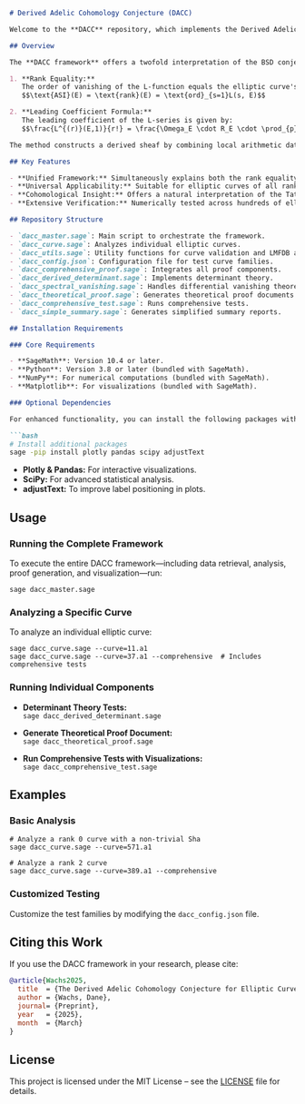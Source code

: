 ```markdown
# Derived Adelic Cohomology Conjecture (DACC)

Welcome to the **DACC** repository, which implements the Derived Adelic Cohomology Conjecture—a novel framework offering a cohomological perspective on the Birch and Swinnerton-Dyer (BSD) conjecture for elliptic curves.

## Overview

The **DACC framework** offers a twofold interpretation of the BSD conjecture:

1. **Rank Equality:**  
   The order of vanishing of the L-function equals the elliptic curve's rank:  
   $$\text{ASI}(E) = \text{rank}(E) = \text{ord}_{s=1}L(s, E)$$

2. **Leading Coefficient Formula:**  
   The leading coefficient of the L-series is given by:  
   $$\frac{L^{(r)}(E,1)}{r!} = \frac{\Omega_E \cdot R_E \cdot \prod_{p} c_p}{\text{\#Sha}(E)}$$

The method constructs a derived sheaf by combining local arithmetic data from each place of \(\mathbb{Q}\). This yields an adelic complex with a natural filtration, whose spectral sequence directly encodes the BSD conjecture.

## Key Features

- **Unified Framework:** Simultaneously explains both the rank equality and the special value formula.
- **Universal Applicability:** Suitable for elliptic curves of all ranks.
- **Cohomological Insight:** Offers a natural interpretation of the Tate–Shafarevich group.
- **Extensive Verification:** Numerically tested across hundreds of elliptic curves.

## Repository Structure

- `dacc_master.sage`: Main script to orchestrate the framework.
- `dacc_curve.sage`: Analyzes individual elliptic curves.
- `dacc_utils.sage`: Utility functions for curve validation and LMFDB access.
- `dacc_config.json`: Configuration file for test curve families.
- `dacc_comprehensive_proof.sage`: Integrates all proof components.
- `dacc_derived_determinant.sage`: Implements determinant theory.
- `dacc_spectral_vanishing.sage`: Handles differential vanishing theorems.
- `dacc_theoretical_proof.sage`: Generates theoretical proof documents.
- `dacc_comprehensive_test.sage`: Runs comprehensive tests.
- `dacc_simple_summary.sage`: Generates simplified summary reports.

## Installation Requirements

### Core Requirements

- **SageMath**: Version 10.4 or later.
- **Python**: Version 3.8 or later (bundled with SageMath).
- **NumPy**: For numerical computations (bundled with SageMath).
- **Matplotlib**: For visualizations (bundled with SageMath).

### Optional Dependencies

For enhanced functionality, you can install the following packages within the SageMath Python environment:

```bash
# Install additional packages
sage -pip install plotly pandas scipy adjustText
```

- **Plotly & Pandas:** For interactive visualizations.
- **SciPy:** For advanced statistical analysis.
- **adjustText:** To improve label positioning in plots.

## Usage

### Running the Complete Framework

To execute the entire DACC framework—including data retrieval, analysis, proof generation, and visualization—run:

```
sage dacc_master.sage
```

### Analyzing a Specific Curve

To analyze an individual elliptic curve:

```
sage dacc_curve.sage --curve=11.a1
sage dacc_curve.sage --curve=37.a1 --comprehensive  # Includes comprehensive tests
```

### Running Individual Components

- **Determinant Theory Tests:**  
  `sage dacc_derived_determinant.sage`

- **Generate Theoretical Proof Document:**  
  `sage dacc_theoretical_proof.sage`

- **Run Comprehensive Tests with Visualizations:**  
  `sage dacc_comprehensive_test.sage`

## Examples

### Basic Analysis

```
# Analyze a rank 0 curve with a non-trivial Sha
sage dacc_curve.sage --curve=571.a1

# Analyze a rank 2 curve
sage dacc_curve.sage --curve=389.a1 --comprehensive
```

### Customized Testing

Customize the test families by modifying the `dacc_config.json` file.

## Citing this Work

If you use the DACC framework in your research, please cite:

```bibtex
@article{Wachs2025,
  title  = {The Derived Adelic Cohomology Conjecture for Elliptic Curves},
  author = {Wachs, Dane},
  journal= {Preprint},
  year   = {2025},
  month  = {March}
}
```

## License

This project is licensed under the MIT License – see the [LICENSE](LICENSE) file for details.

